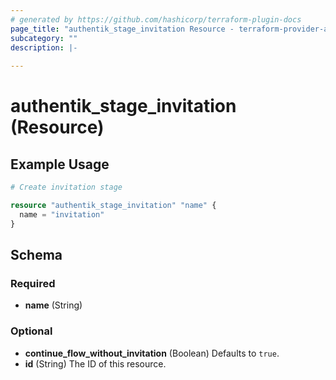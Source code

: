 ```yaml
---
# generated by https://github.com/hashicorp/terraform-plugin-docs
page_title: "authentik_stage_invitation Resource - terraform-provider-authentik"
subcategory: ""
description: |-
  
---
```


# authentik_stage_invitation (Resource)



## Example Usage

```terraform
# Create invitation stage

resource "authentik_stage_invitation" "name" {
  name = "invitation"
}
```

<!-- schema generated by tfplugindocs -->
## Schema

### Required

- **name** (String)

### Optional

- **continue_flow_without_invitation** (Boolean) Defaults to `true`.
- **id** (String) The ID of this resource.


